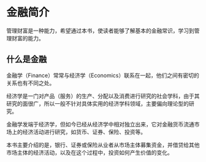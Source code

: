 # 金融简介

管理财富是一种能力，希望通过本书，使读者能够了解基本的金融常识，学习到管理财富的能力。


## 什么是金融

金融学（Finance）常常与经济学（Economics）联系在一起，他们之间有密切的关系也有不同之处。

经济学是一门对产品（服务）的生产、分配以及消费进行研究的社会学科，由于其研究的面很广，所以一般不针对具体实用的经济学科领域，主要偏向理论型的研究。

金融学发端于经济学，但如今已经从经济学中相对独立出来，它对金融货币流通市场上的经济活动进行研究，如货币、证券、保险、投资等。

本书主要介绍的是，银行、证券或保险从业者从市场主体募集资金，并借贷给其他市场主体的经济活动，以及在这个过程中，投资如何产生价值的变化。
